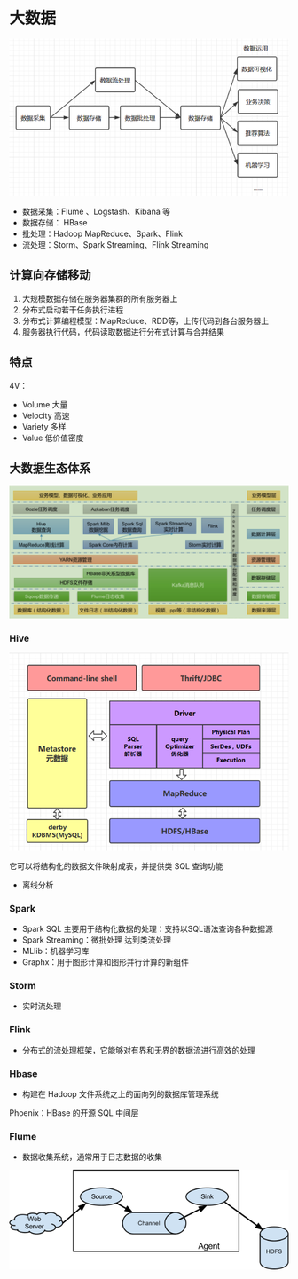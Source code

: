 # 大数据

![202171515242](/assets/202171515242.png)

- 数据采集：Flume 、Logstash、Kibana 等
- 数据存储： HBase
- 批处理：Hadoop MapReduce、Spark、Flink 
- 流处理：Storm、Spark Streaming、Flink Streaming

## 计算向存储移动

1. 大规模数据存储在服务器集群的所有服务器上
2. 分布式启动若干任务执行进程
3. 分布式计算编程模型：MapReduce、RDD等，上传代码到各台服务器上
4. 服务器执行代码，代码读取数据进行分布式计算与合并结果

## 特点

4V：

- Volume 大量
- Velocity 高速
- Variety 多样
- Value 低价值密度

## 大数据生态体系

![屏幕截图 2021-02-28 151558](/assets/屏幕截图%202021-02-28%20151558.png)

### Hive

![202171610648](/assets/202171610648.png)

它可以将结构化的数据文件映射成表，并提供类 SQL 查询功能

- 离线分析

### Spark

- Spark SQL 主要用于结构化数据的处理：支持以SQL语法查询各种数据源
- Spark Streaming：微批处理 达到类流处理
- MLlib：机器学习库
- Graphx：用于图形计算和图形并行计算的新组件

### Storm

- 实时流处理

### Flink

- 分布式的流处理框架，它能够对有界和无界的数据流进行高效的处理

### Hbase

- 构建在 Hadoop 文件系统之上的面向列的数据库管理系统

Phoenix：HBase 的开源 SQL 中间层

### Flume

- 数据收集系统，通常用于日志数据的收集

![2021719142122](/assets/2021719142122.png)
